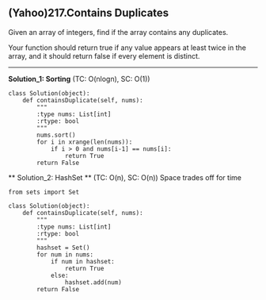 ## (Yahoo)217.Contains Duplicates

Given an array of integers, find if the array contains any duplicates. 

Your function should return true if any value appears at least twice in the array, and it should return false if every element is distinct.

---
**Solution_1: Sorting** (TC: O(nlogn), SC: O(1))

    class Solution(object):
        def containsDuplicate(self, nums):
            """
            :type nums: List[int]
            :rtype: bool
            """
            nums.sort()
            for i in xrange(len(nums)):
                if i > 0 and nums[i-1] == nums[i]:
                    return True
            return False
            
** Solution_2: HashSet ** (TC: O(n), SC: O(n)) Space trades off for time

    from sets import Set

    class Solution(object):
        def containsDuplicate(self, nums):
            """
            :type nums: List[int]
            :rtype: bool
            """
            hashset = Set()
            for num in nums:
                if num in hashset:
                    return True
                else:
                    hashset.add(num)
            return False
